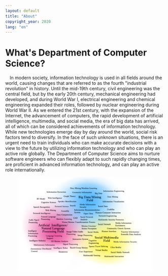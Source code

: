 ```yaml
---
layout: default
title: "About"
copyright_year: 2020
lang: "en"
---
```


<h1 class="nav1">What's Department of Computer Science?</h1>
<section>
  <p>&emsp;In modern society, information technology is used in all fields around the world, causing changes that are referred to as the fourth "industrial revolution" in history. Until the mid-19th century, civil engineering was the central field, but by the early 20th century, mechanical engineering had developed, and during World War I, electrical engineering and chemical engineering expanded their roles, followed by nuclear engineering during World War II. As we entered the 21st century, with the expansion of the Internet, the advancement of computers, the rapid development of artificial intelligence, multimedia, and social media, the era of big data has arrived, all of which can be considered achievements of information technology. While new technologies emerge day by day around the world, social risk factors tend to diversify. In the face of such unknown situations, there is an urgent need to train individuals who can make accurate decisions with a view to the future by utilizing information technology and who can play an active role globally. The Department of Computer Science aims to nurture software engineers who can flexibly adapt to such rapidly changing times, are proficient in advanced information technology, and can play an active role internationally.</p>

<!--
<center> <a href="admission.html#open_c">Information about Open Campus is here</a> (2019 events have ended) &emsp;&emsp; <a href="admission.html#insetsu">Graduate School Information Session is here</a> (2019 events have ended) </center>
-->

  <figure class="w100"><img src="/image/about.en.png" alt=""></figure>
</section>
